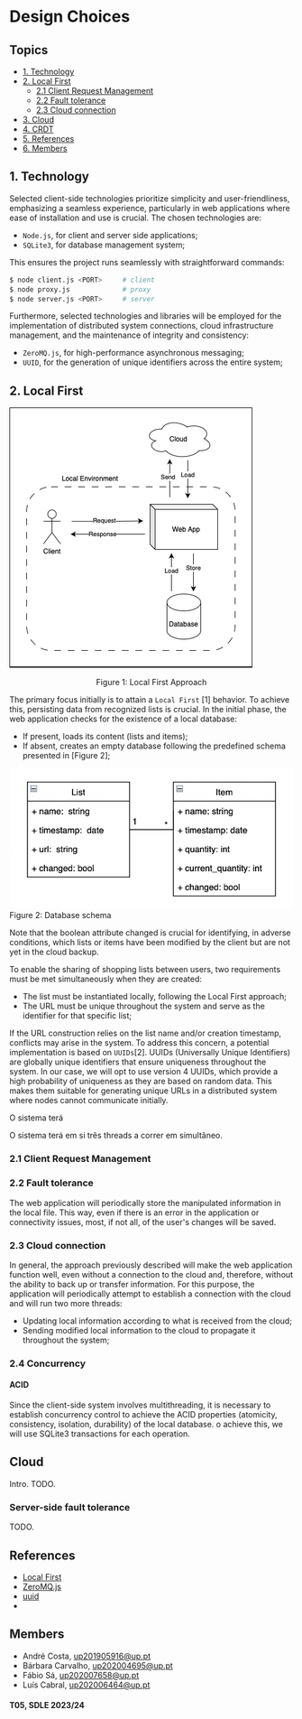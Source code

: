 # Design Choices

## Topics

- [1. Technology](#1-technology)
- [2. Local First](#2-local-first)
    - [2.1 Client Request Management](#21-client-request-management)
    - [2.2 Fault tolerance](#22-fault-tolerance)
    - [2.3 Cloud connection](#23-cloud-connection)
- [3. Cloud](#cloud)
- [4. CRDT](#crdt)
- [5. References](#references)
- [6. Members](#members)

## 1. Technology

Selected client-side technologies prioritize simplicity and user-friendliness, emphasizing a seamless experience, particularly in web applications where ease of installation and use is crucial. The chosen technologies are:

- `Node.js`, for client and server side applications;
- `SQLite3`, for database management system;

This ensures the project runs seamlessly with straightforward commands:

```bash
$ node client.js <PORT>     # client
$ node proxy.js             # proxy
$ node server.js <PORT>     # server
```

Furthermore, selected technologies and libraries will be employed for the implementation of distributed system connections, cloud infrastructure management, and the maintenance of integrity and consistency:

- `ZeroMQ.js`, for high-performance asynchronous messaging;
- `UUID`, for the generation of unique identifiers across the entire system;

## 2. Local First

![Local First Schema](../imgs/Local.png)
<p align=center>Figure 1: Local First Approach</p>

The primary focus initially is to attain a `Local First` [1] behavior. To achieve this, persisting data from recognized lists is crucial. In the initial phase, the web application checks for the existence of a local database:

- If present, loads its content (lists and items);
- If absent, creates an empty database following the predefined schema presented in [Figure 2];

![Database schema](../imgs/Schema.png)
Figure 2: Database schema

Note that the boolean attribute changed is crucial for identifying, in adverse conditions, which lists or items have been modified by the client but are not yet in the cloud backup. 

To enable the sharing of shopping lists between users, two requirements must be met simultaneously when they are created:

- The list must be instantiated locally, following the Local First approach;
- The URL must be unique throughout the system and serve as the identifier for that specific list;

If the URL construction relies on the list name and/or creation timestamp, conflicts may arise in the system. To address this concern, a potential implementation is based on `UUIDs`[2]. UUIDs (Universally Unique Identifiers) are globally unique identifiers that ensure uniqueness throughout the system. In our case, we will opt to use version 4 UUIDs, which provide a high probability of uniqueness as they are based on random data. This makes them suitable for generating unique URLs in a distributed system where nodes cannot communicate initially.

O sistema terá

O sistema terá em si três threads a correr em simultâneo. 

### 2.1 Client Request Management



### 2.2 Fault tolerance

The web application will periodically store the manipulated information in the local file. This way, even if there is an error in the application or connectivity issues, most, if not all, of the user's changes will be saved.

### 2.3 Cloud connection

In general, the approach previously described will make the web application function well, even without a connection to the cloud and, therefore, without the ability to back up or transfer information. For this purpose, the application will periodically attempt to establish a connection with the cloud and will run two more threads:

- Updating local information according to what is received from the cloud;
- Sending modified local information to the cloud to propagate it throughout the system;

### 2.4 Concurrency



#### ACID 

Since the client-side system involves multithreading, it is necessary to establish concurrency control to achieve the ACID properties (atomicity, consistency, isolation, durability) of the local database. o achieve this, we will use SQLite3 transactions for each operation.

## Cloud

Intro. TODO.

### Server-side fault tolerance

TODO.

## References

- [Local First](https://www.inkandswitch.com/local-first/)
- [ZeroMQ.js](https://github.com/zeromq/zeromq.js#examples)
- [uuid](https://www.npmjs.com/package/uuid)
- 

## Members

- André Costa, up201905916@up.pt
- Bárbara Carvalho, up202004695@up.pt
- Fábio Sá, up202007658@up.pt
- Luís Cabral, up202006464@up.pt

#### T05, SDLE 2023/24